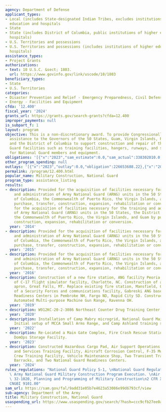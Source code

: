 ```yaml
---
agency: Department of Defense
applicant_types:
- Local (includes State-designated Indian Tribes, excludes institutions of higher
  education and hospitals
- State
- State (includes District of Columbia, public institutions of higher education and
  hospitals)
- U.S. Territories and possessions
- U.S. Territories and possessions (includes institutions of higher education and
  hospitals)
assistance_types:
- Project Grants
authorizations:
- text: 10 U.S.C. &sect; 1803.
  url: https://www.govinfo.gov/link/uscode/10/1803
beneficiary_types:
- State
- U.S. Territories
categories:
- Disaster Prevention and Relief - Emergency Preparedness, Civil Defense
- Energy - Facilities and Equipment
cfda: '12.400'
fiscal_year: '2024'
grants_url: https://grants.gov/search-grants?cfda=12.400
improper_payments: null
is_subpart_f: 1
layout: program
objective: This is a non-discretionary award. To provide Congressionally mandated
  assistance to the Governors of the 50 States, Guam, Virgin Islands, Puerto Rico,
  and the District of Columbia to support construction and repair of their National
  Guard facilities such as training facilities, hangers, runways, and storage facilities
  for National Guard members and equipment.
obligations: '[{"x":"2023","sam_estimate":0.0,"sam_actual":338302010.0,"usa_spending_actual":429463165.22},{"x":"2024","sam_estimate":0.0,"sam_actual":299271409.0,"usa_spending_actual":303273112.94},{"x":"2025","sam_estimate":0.0,"sam_actual":340000000.0,"usa_spending_actual":95197851.43}]'
other_program_spending: null
outlays: '[{"x":"2023","outlay":0.0,"obligation":226653688.22},{"x":"2024","outlay":0.0,"obligation":40324935.78},{"x":"2025","outlay":0.0,"obligation":1498510.0}]'
permalink: /program/12.400.html
popular_name: Military Construction, National Guard
program_type: assistance_listing
results:
- description: Provided for the acquisition of facilities necessary for the training
    and administration of Army National Guard (ARNG) units in the 50 States, the District
    of Columbia, the Commonwealth of Puerto Rico, the Virgin Islands, and Guam by
    purchase, transfer, construction, expansion, rehabilitation or conversion. Provided
    for the acquisition of facilities necessary for the training and administration
    of Army National Guard (ARNG) units in the 50 States, the District of Columbia,
    the Commonwealth of Puerto Rico, the Virgin Islands, and Guam by purchase, transfer,
    construction, expansion, rehabilitation or conversion.
  year: '2014'
- description: Provided for the acquisition of facilities necessary for the training
    and administration of Army National Guard (ARNG) units in the 50 States, the District
    of Columbia, the Commonwealth of Puerto Rico, the Virgin Islands, and Guam by
    purchase, transfer, construction, expansion, rehabilitation or conversion.
  year: '2015'
- description: Provided for the acquisition of facilities necessary for the training
    and administration of Army National Guard (ARNG) units in the 50 States, the District
    of Columbia, the Commonwealth of Puerto Rico, the Virgin Islands, and Guam by
    purchase, transfer, construction, expansion, rehabilitation or conversion.
  year: '2016'
- description: Construction of a new fire station, ANG facility Peoria, IL. Construction
    of C-17 flight simulator facility, Charlotte, NC. Construction of an aircraft
    apron, Great Falls, MT. Replace existing fire station, Mansfield, OH. Construction
    of a Security Forces and communications facility, Gabreski ANG base, NY. ARNG
    Readiness Centers in Pembroke NH, Fargo ND, Rapid City SD. Construction of an
    Automated Multi-purpose Machine Gun Range, Ravenna OH.
  year: '2019'
- description: W912KC-20-2-3086 Northeast Counter Drug Training Center, PA
  year: '2020'
- description: Installation of Camp Mabry microgrid, National Guard Maintenance Shop,
    Initial setup of MCCA Small Arms Range, and Camp Ashland training site rebuild.
  year: '2022'
- description: Re-Located a Main Gate Complex, Fire Crash Rescue Station, and Constructed
    DomOps Storage Facility.
  year: '2023'
- description: Constructed Hazardous Cargo Pad, Air Support Operations Complex, Security
    and Services Training Facility, Aircraft Corrosion Control, F-35 Munitions Load
    Crew Training Facility, Vehicle Maintenance Shop, Two Transient Training Enlisted
    Barracks, and Two National Guard Readiness Centers.
  year: '2024'
rules_regulations: "National Guard Policy 5-1, \nNational Guard Regulation 415-5,\
  \ Army National Guard Military Construction Program Execution. \nAir Force Instruction\
  \ 32-1020, Planning and Programming of Military Construction\n2 CFR XI\n2 CFR 200\n\
  CNGBI 9101.00"
sam_url: https://sam.gov/fal/9add31e05b7e4623a53086e99d6793cf/view
sub-agency: Department of the Army
title: Military Construction, National Guard
usaspending_url: https://www.usaspending.gov/search/?hash=ccc9cfb27ee0a95057edd81daf05a992
---
```

